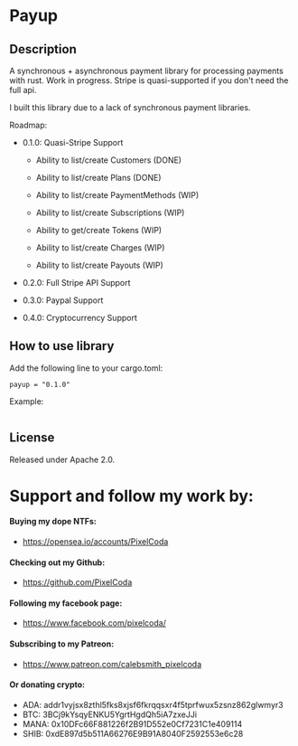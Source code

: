 # Payup

## Description

A synchronous + asynchronous payment library for processing payments with rust. Work in progress. Stripe is quasi-supported if you don't need the full api.

I built this library due to a lack of synchronous payment libraries. 

Roadmap:
* 0.1.0: Quasi-Stripe Support
    * Ability to list/create Customers (DONE)
    * Ability to list/create Plans (DONE)

    * Ability to list/create PaymentMethods (WIP)
    * Ability to list/create Subscriptions (WIP)
    * Ability to get/create Tokens (WIP)
    * Ability to list/create Charges (WIP)
    * Ability to list/create Payouts (WIP)

* 0.2.0: Full Stripe API Support
* 0.3.0: Paypal Support
* 0.4.0: Cryptocurrency Support

## How to use library

Add the following line to your cargo.toml:
```
payup = "0.1.0"
```

Example:
```rust


```
## License

Released under Apache 2.0.

# Support and follow my work by:

#### Buying my dope NTFs:
 * https://opensea.io/accounts/PixelCoda

#### Checking out my Github:
 * https://github.com/PixelCoda

#### Following my facebook page:
 * https://www.facebook.com/pixelcoda/

#### Subscribing to my Patreon:
 * https://www.patreon.com/calebsmith_pixelcoda

#### Or donating crypto:
 * ADA:    addr1vyjsx8zthl5fks8xjsf6fkrqqsxr4f5tprfwux5zsnz862glwmyr3
 * BTC:    3BCj9kYsqyENKU5YgrtHgdQh5iA7zxeJJi
 * MANA:   0x10DFc66F881226f2B91D552e0Cf7231C1e409114
 * SHIB:   0xdE897d5b511A66276E9B91A8040F2592553e6c28


